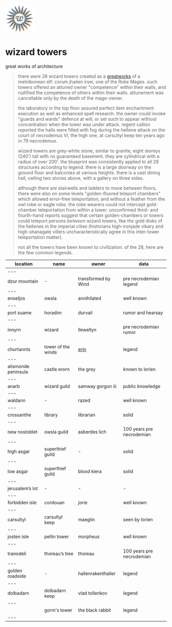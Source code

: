 ![wsun](assets/wsun.gif)

# wizard towers

great works of architecture
>
>   there were 28 wizard towers created as a  [greatworks](greatworks.md)  of a melnibonean elf: corum jhalien irsei, one of the Roke Mages. such towers offered an attuned owner "competence" within their walls, and nullified the competence of others within their walls. attunement was cancellable only by the death of the mage-owner.
>
>   the laboratory in the top floor assured perfect item enchantment execution as well as enhanced spell research. the owner could invoke "guards and wards" defence at will, or set such to appear without concentration when the tower was under attack. regent callion reported the halls were filled with fog during the hellene attack on the court of necrodemus VI, the high one, at carsultyl keep ten years ago in 79 necrodemus.
>
>   wizard towers are grey-white stone, similar to granite, eight storeys (240') tall with no guaranteed basement. they are cylindrical with a radius of over 200'. the blueprint was consistently applied to all 28 structures according to legend. there is a large doorway on the ground floor and balconies at various heights. there is a vast dining hall, ceiling two stories above, with a gallery on three sides.
>
>   although there are stairwells and ladders to move between floors, there were also on some levels "golden-floored teleport chambers" which allowed error-free teleportation, and without a feather from the owl robe or eagle robe. the robe wearers could not intercept gold-chamber teleportation from within a tower. unconfirmed third- and fourth-hand reports suggest that certain golden-chambers or towers could teleport persons _between_ wizard towers, like the gold disks of the hellenes in the imperial cities (historians high-ironjade vikary and high-shanagate villers uncharacteristically agree in this inter-tower teleportation matter).
>
>   not all the towers have been known to civilization. of the 28, here are the few common legends.

| **location**        | **name**           | **owner**           | **data**                  | 
| ------------------- | ------------------ | ------------------- | ------------------------- | 
|  ---                |                    |                     |                           | 
| dzur mountain       | -                  | transformed by Wind | pre necrodemian legend    | 
|  ---                |                    |                     |                           | 
| enseljos            | owsla              | annihilated         | well known                | 
|  ---                |                    |                     |                           | 
| port suame          | horadim            | durvail             | rumor and hearsay         | 
|  ---                |                    |                     |                           | 
| innyrn              | wizard             | llewellyn           | pre necrodemian rumor     | 
|  ---                |                    |                     |                           | 
| churtannts          | tower of the winds |  [erin](erin.md)    | legend                    | 
|  ---                |                    |                     |                           | 
| alismonde peninsula | castle erorn       | the grey            | known to lorien           | 
|  ---                |                    |                     |                           | 
| anarb               | wizard guild       | samway gorgon iii   | public knowledge          | 
|  ---                |                    |                     |                           | 
| waldann             | -                  | razed               | well known                | 
|  ---                |                    |                     |                           | 
| crossanthe          | library            | librarian           | solid                     | 
|  ---                |                    |                     |                           | 
| new nostoblet       | owsla guild        | asberdes lich       | 100 years pre necrodemian | 
|  ---                |                    |                     |                           | 
| high asgar          | superthief guild   | -                   | solid                     | 
|  ---                |                    |                     |                           | 
| low asgar           | superthief guild   | blood kiera         | solid                     | 
|  ---                |                    |                     |                           | 
| jerusalem’s lot     | -                  | -                   | -                         | 
|  ---                |                    |                     |                           | 
| forbidden isle      | cordouan           | jorie               | well known                | 
|  ---                |                    |                     |                           | 
| carsultyl           | carsultyl keep     | maeglin             | seen by lorien            | 
|  ---                |                    |                     |                           | 
| josten isle         | pellin tower       | morpheus            | well known                | 
|  ---                |                    |                     |                           | 
| tranodeli           | thoreau’s tree     | thoreau             | 100 years pre necrodemian | 
|  ---                |                    |                     |                           | 
| golden roadside     | -                  | hallenrakenthaller  | legend                    | 
|  ---                |                    |                     |                           | 
| dolbadarn           | dolbadarn keep     | vlad tollenkov      | legend                    | 
|  ---                |                    |                     |                           | 
|                     | gorm's tower       | the black rabbit    | legend                    | 
|  ---                |                    |                     |                           | 

 